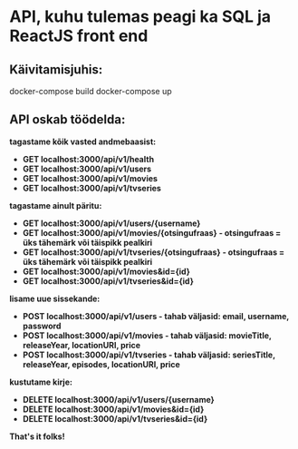 # API, kuhu tulemas peagi ka SQL ja ReactJS front end

## Käivitamisjuhis:
docker-compose build
docker-compose up

## API oskab töödelda:
<b>tagastame kõik vasted andmebaasist:<b>
<ul>
  <li>GET localhost:3000/api/v1/health
  <li>GET localhost:3000/api/v1/users
  <li>GET localhost:3000/api/v1/movies
  <li>GET localhost:3000/api/v1/tvseries
</ul>
<b>tagastame ainult päritu:<b>
<ul>
  <li>GET localhost:3000/api/v1/users/{username}
  <li>GET localhost:3000/api/v1/movies/{otsingufraas} - otsingufraas = üks tähemärk või täispikk pealkiri
  <li>GET localhost:3000/api/v1/tvseries/{otsingufraas} - otsingufraas = üks tähemärk või täispikk pealkiri
  <li>GET localhost:3000/api/v1/movies&id={id}
  <li>GET localhost:3000/api/v1/tvseries&id={id}
</ul>
<b>lisame uue sissekande:<b>
<ul>
  <li>POST localhost:3000/api/v1/users - tahab väljasid: email, username, password
  <li>POST localhost:3000/api/v1/movies - tahab väljasid: movieTitle, releaseYear, locationURI, price
  <li>POST localhost:3000/api/v1/tvseries - tahab väljasid: seriesTitle, releaseYear, episodes, locationURI, price
</ul>
<b>kustutame kirje:<b>
<ul>
  <li>DELETE localhost:3000/api/v1/users/{username}
  <li>DELETE localhost:3000/api/v1/movies&id={id}
  <li>DELETE localhost:3000/api/v1/tvseries&id={id}
</ul>

That's it folks!
